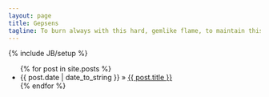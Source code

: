 ```yaml
---
layout: page
title: Gepsens
tagline: To burn always with this hard, gemlike flame, to maintain this ecstasy, is success in life. - Walter Pater
---
```

{% include JB/setup %}

<ul class="posts">
  {% for post in site.posts %}
    <li><span>{{ post.date | date_to_string }}</span> &raquo; <a href="{{ BASE_PATH }}{{ post.url }}">{{ post.title }}</a></li>
  {% endfor %}
</ul>

